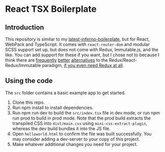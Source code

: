 # React TSX Boilerplate

## Introduction

This repository is similar to my [latest-inferno-boilerplate](https://github.com/yottaawesome/latest-inferno-boilerplate), but for React, WebPack and TypeScript. It comes with `react-router-dom` and modular SCSS support set up, but does not come with Redux, Immutable.js, and the like. You can add support for these if you want, but I chose not to because I think there are [frequently](https://www.npmjs.com/package/brainlet) [better](https://dev.to/jaffparker/you-might-not-need-redux-k4e) [alternatives](https://dev.to/polluterofminds/why-you-probably-don-t-need-redux-399o) to the Redux/React-Redux/Immutable paradigm, [if you even need Redux at all](https://medium.com/@blairanderson/you-probably-dont-need-redux-1b404204a07f).

## Using the code

The `src` folder contains a basic example app to get started.

1. Clone this repo.
2. Run npm install to install dependencies.
3. Run npm run dev to build the `src/index.tsx` file in dev mode, or run npm run prod to build in prod mode. Note that the prod build extracts the transpiled CSS into `dist/main.css` using `mini-css-extract-plugin`, whereas the dev build bundles it into the JS file.
4. Open `helloworld.html` to confirm the file was built successfully. You may consider adding a dev-server to your copy of this project.
5. Make whatever additional changes you need for your project.
